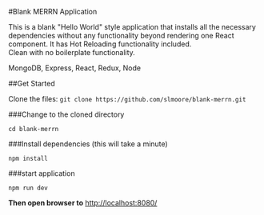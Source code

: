 #Blank MERRN Application

This is a blank "Hello World" style application that installs all the necessary dependencies without any functionality beyond rendering one React component.  It has Hot Reloading functionality included.  
Clean with no boilerplate functionality.

MongoDB, Express, React, Redux, Node

##Get Started

Clone the files:
`git clone https://github.com/slmoore/blank-merrn.git`

###Change to the cloned directory

`cd blank-merrn`

###Install dependencies (this will take a minute)

`npm install` 

###start application

`npm run dev`

**Then open browser to** [http://localhost:8080/](http://localhost:8080/)


